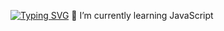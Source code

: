 [![Typing SVG](https://readme-typing-svg.demolab.com?font=Fira+Code&pause=1000&color=F78E1A&width=435&lines=Hi!+%F0%9F%91%8B%F0%9F%8F%BC+I+am+Karan.;I+am+a+Student.;Currently+I+learning+Web+Development)](https://git.io/typing-svg)
🌱 I’m currently learning JavaScript
<!--
**karangondaliya/karangondaliya** is a ✨ _special_ ✨ repository because its `README.md` (this file) appears on your GitHub profile.
Here are some ideas to get you started:

- 🔭 I’m currently working on ...
- 
- 👯 I’m looking to collaborate on ...
- 🤔 I’m looking for help with ...
- 💬 Ask me about ...
- 📫 How to reach me: ...
- 😄 Pronouns: ...
- ⚡ Fun fact: ...
-->
